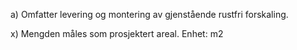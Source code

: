 a) Omfatter levering og montering av gjenstående rustfri forskaling.

x) Mengden måles som prosjektert areal. Enhet: m2

